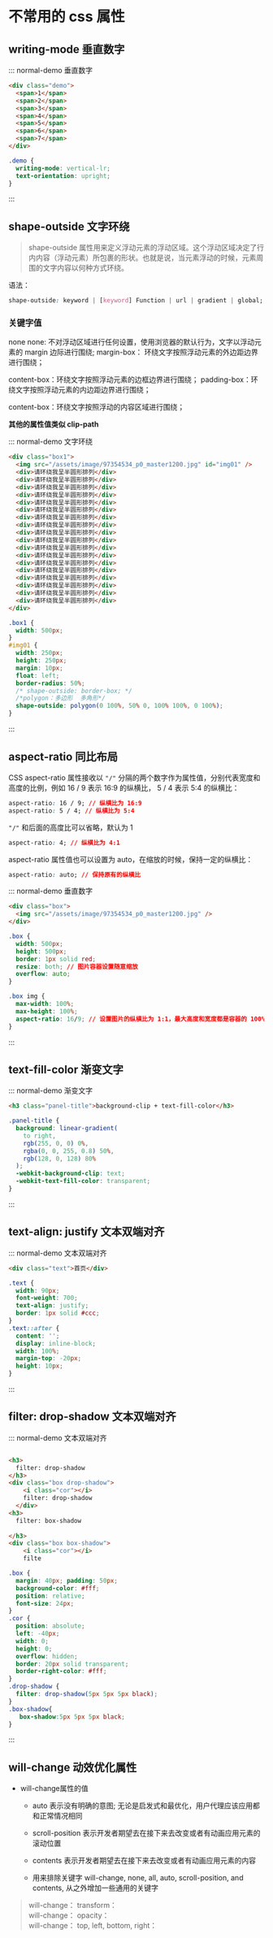 # 不常用的 css 属性

## writing-mode 垂直数字

::: normal-demo 垂直数字

```html
<div class="demo">
  <span>1</span>
  <span>2</span>
  <span>3</span>
  <span>4</span>
  <span>5</span>
  <span>6</span>
  <span>7</span>
</div>
```

```css
.demo {
  writing-mode: vertical-lr;
  text-orientation: upright;
}
```

:::

## shape-outside 文字环绕

> shape-outside 属性用来定义浮动元素的浮动区域。这个浮动区域决定了行内内容（浮动元素）所包裹的形状。也就是说，当元素浮动的时候，元素周围的文字内容以何种方式环绕。

语法：

```css
shape-outside: keyword | [keyword] Function | url | gradient | global;
```

### 关键字值

none
none: 不对浮动区域进行任何设置，使用浏览器的默认行为，文字以浮动元素的 margin 边际进行围绕;
margin-box： 环绕文字按照浮动元素的外边距边界进行围绕；

content-box：环绕文字按照浮动元素的边框边界进行围绕；
padding-box：环绕文字按照浮动元素的内边距边界进行围绕；

content-box：环绕文字按照浮动的内容区域进行围绕；

**其他的属性值类似 clip-path**

::: normal-demo 文字环绕

```html
<div class="box1">
  <img src="/assets/image/97354534_p0_master1200.jpg" id="img01" />
  <div>请环绕我呈半圆形排列</div>
  <div>请环绕我呈半圆形排列</div>
  <div>请环绕我呈半圆形排列</div>
  <div>请环绕我呈半圆形排列</div>
  <div>请环绕我呈半圆形排列</div>
  <div>请环绕我呈半圆形排列</div>
  <div>请环绕我呈半圆形排列</div>
  <div>请环绕我呈半圆形排列</div>
  <div>请环绕我呈半圆形排列</div>
  <div>请环绕我呈半圆形排列</div>
  <div>请环绕我呈半圆形排列</div>
  <div>请环绕我呈半圆形排列</div>
  <div>请环绕我呈半圆形排列</div>
  <div>请环绕我呈半圆形排列</div>
  <div>请环绕我呈半圆形排列</div>
  <div>请环绕我呈半圆形排列</div>
  <div>请环绕我呈半圆形排列</div>
  <div>请环绕我呈半圆形排列</div>
</div>
```

```css
.box1 {
  width: 500px;
}
#img01 {
  width: 250px;
  height: 250px;
  margin: 10px;
  float: left;
  border-radius: 50%;
  /* shape-outside: border-box; */
  /*polygon：多边形  多角形*/
  shape-outside: polygon(0 100%, 50% 0, 100% 100%, 0 100%);
}
```

:::

## aspect-ratio 同比布局

CSS aspect-ratio 属性接收以 `"/"` 分隔的两个数字作为属性值，分别代表宽度和高度的比例，例如 16 / 9 表示 16:9 的纵横比， 5 / 4 表示 5:4 的纵横比：

```css
aspect-ratio: 16 / 9; // 纵横比为 16:9
aspect-ratio: 5 / 4; // 纵横比为 5:4
```

`"/"` 和后面的高度比可以省略，默认为 1

```css
aspect-ratio: 4; // 纵横比为 4:1
```

aspect-ratio 属性值也可以设置为 auto，在缩放的时候，保持一定的纵横比：

```css
aspect-ratio: auto; // 保持原有的纵横比
```

::: normal-demo 垂直数字

```html
<div class="box">
  <img src="/assets/image/97354534_p0_master1200.jpg" />
</div>
```

```css
.box {
  width: 500px;
  height: 500px;
  border: 1px solid red;
  resize: both; // 图片容器设置随意缩放
  overflow: auto;
}

.box img {
  max-width: 100%;
  max-height: 100%;
  aspect-ratio: 16/9; // 设置图片的纵横比为 1:1，最大高度和宽度都是容器的 100%，图片不会超出容器
}
```

:::

## text-fill-color 渐变文字

::: normal-demo 渐变文字

```html
<h3 class="panel-title">background-clip + text-fill-color</h3>
```

```css
.panel-title {
  background: linear-gradient(
    to right,
    rgb(255, 0, 0) 0%,
    rgba(0, 0, 255, 0.8) 50%,
    rgb(128, 0, 128) 80%
  );
  -webkit-background-clip: text;
  -webkit-text-fill-color: transparent;
}
```

:::

## text-align: justify 文本双端对齐

::: normal-demo 文本双端对齐

```html
<div class="text">首页</div>
```

```css
.text {
  width: 90px;
  font-weight: 700;
  text-align: justify;
  border: 1px solid #ccc;
}
.text::after {
  content: '';
  display: inline-block;
  width: 100%;
  margin-top: -20px;
  height: 10px;
}
```

:::

## filter: drop-shadow 文本双端对齐

::: normal-demo 文本双端对齐

```html

<h3>
  filter: drop-shadow
</h3>
<div class="box drop-shadow">
    <i class="cor"></i>
    filter: drop-shadow
  </div>
<h3>
  filter: box-shadow
  
</h3>
<div class="box box-shadow">
    <i class="cor"></i>
    filte
```

```css
.box {
  margin: 40px; padding: 50px;
  background-color: #fff;
  position: relative;
  font-size: 24px;
}
.cor {
  position: absolute;
  left: -40px;
  width: 0;
  height: 0;
  overflow: hidden;
  border: 20px solid transparent;
  border-right-color: #fff;
}
.drop-shadow {
  filter: drop-shadow(5px 5px 5px black);
}
.box-shadow{
   box-shadow:5px 5px 5px black;
}

```

:::


##  will-change  动效优化属性

- will-change属性的值

  - auto 表示没有明确的意图; 无论是启发式和最优化，用户代理应该应用都和正常情况相同

  - scroll-position 表示开发者期望去在接下来去改变或者有动画应用元素的滚动位置

  - contents 表示开发者期望去在接下来去改变或者有动画应用元素的内容

  - 用来排除关键字 will-change, none, all, auto, scroll-position, and contents, 从之外增加一些通用的关键字


>will-change： transform：<br/>
>will-change： opacity：<br/>
>will-change： top, left, bottom, right：



